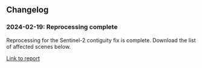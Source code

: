 ## Changelog

### 2024-02-19: Reprocessing complete

Reprocessing for the Sentinel-2 contiguity fix is complete. Download the list of affected scenes below.

[Link to report](/docs/_files/reprocessing/S2A_contig_reprocessing.csv)

